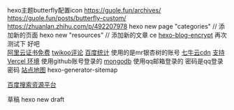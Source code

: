 hexo主题butterfly配置icon
https://guole.fun/archives/
https://guole.fun/posts/butterfly-custom/
https://zhuanlan.zhihu.com/p/492207978
hexo new page "categories" // 添加新的页面
hexo new  "resources" // 添加新的文章
ce
[hexo-blog-encrypt](https://github.com/D0n9X1n/hexo-blog-encrypt/blob/master/ReadMe.zh.md)
再次测试下 好吧  
[阿里云证书免费](https://yundun.console.aliyun.com/?spm=5176.12818093.ProductAndResource--ali--widget-product-recent.dre7.15b916d0cMIxpC&p=cas#/certExtend/free)
[twikoo评论](https://twikoo.js.org/quick-start.html#%E7%8E%AF%E5%A2%83%E5%88%9D%E5%A7%8B%E5%8C%96) 
[百度统计](https://tongji.baidu.com/web5/welcome/login) 使用的是mr银杏树的账号
[七牛云cdn](https://portal.qiniu.com/kodo/bucket/resource-v2?bucketName=zipblog)
[支持Vercel 环境](https://vercel.com/arrowfield/blog-issure/settings) 使用github账号登录的
[mongodb](https://cloud.mongodb.com/v2/62846e419a02a92c30250667#clusters) 使用qq邮箱登录的 密码是qq登录密码
[站点地图](https://blog.csdn.net/ac1992122633/article/details/123764075)
hexo-generator-sitemap

[百度搜索资源平台](https://ziyuan.baidu.com/?castk=LTE%3D)

草稿 hexo new draft <title>
hexo help

检索功能的添加
[Algolia](https://www.algolia.com/) 使用的是github的账号登录的
https://www.jianshu.com/p/500e2e1e66c5
